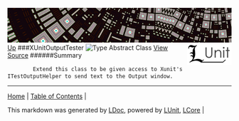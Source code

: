 ![](../Content/LUnit-banner-small.png "")
[<img align="right" src="../Content/LUnit-logo-small.png">](../../README.md)
[Up](../LUnit.md)
###XUnitOutputTester
![Type Abstract Class](http://b.repl.ca/v1/Type-Abstract%20Class-lightgrey.png "")
[View Source](../Abstract/XUnitOutputTester.cs)
######Summary

            Extend this class to be given access to Xunit's ITestOutputHelper to send text to the Output window.
            
---

[Home](../../README.md) | [Table of Contents](../../TableOfContents.md) | 


This markdown was generated by [LDoc](https://github.com/CodeSingularity/LDoc), powered by [LUnit](https://github.com/CodeSingularity/LUnit), [LCore](https://github.com/CodeSingularity/LCore) | 

